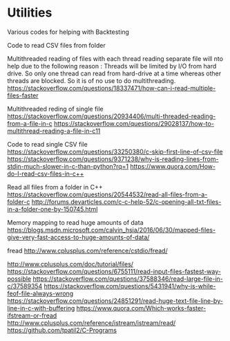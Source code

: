 # Utilities
Various codes for helping with Backtesting


Code to read CSV files from folder

Multithreaded reading of files with each thread reading separate file will nto help due to the following reason :
Threads will be limited by I/O from hard drive. So only one thread can read from hard-drive at a time whereas other threads are blocked. So it is of no use to do multithreading.
https://stackoverflow.com/questions/18337471/how-can-i-read-multiple-files-faster

Multithreaded reding of single file
https://stackoverflow.com/questions/20934406/multi-threaded-reading-from-a-file-in-c
https://stackoverflow.com/questions/29028137/how-to-multithread-reading-a-file-in-c11

Code to read single CSV file 
https://stackoverflow.com/questions/33250380/c-skip-first-line-of-csv-file
https://stackoverflow.com/questions/9371238/why-is-reading-lines-from-stdin-much-slower-in-c-than-python?rq=1
https://www.quora.com/How-do-I-read-csv-files-in-c++

Read all files from a folder in C++
https://stackoverflow.com/questions/20544532/read-all-files-from-a-folder-c
http://forums.devarticles.com/c-c-help-52/c-opening-all-txt-files-in-a-folder-one-by-150745.html

Memory mapping to read huge amounts of data
https://blogs.msdn.microsoft.com/calvin_hsia/2016/06/30/mapped-files-give-very-fast-access-to-huge-amounts-of-data/

fread
http://www.cplusplus.com/reference/cstdio/fread/

http://www.cplusplus.com/doc/tutorial/files/
https://stackoverflow.com/questions/6755111/read-input-files-fastest-way-possible
https://stackoverflow.com/questions/37588346/read-large-file-in-c/37589354
https://stackoverflow.com/questions/5431941/why-is-while-feof-file-always-wrong
https://stackoverflow.com/questions/24851291/read-huge-text-file-line-by-line-in-c-with-buffering
https://www.quora.com/Which-works-faster-ifstream-or-fread
http://www.cplusplus.com/reference/istream/istream/read/
https://github.com/tpatil2/C-Programs

